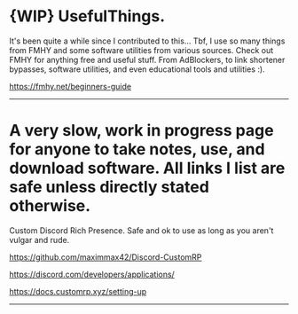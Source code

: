 #  {WIP} UsefulThings. 

It's been quite a while since I contributed to this... Tbf, I use so many things from FMHY and some software utilities from various sources. Check out FMHY for anything free and useful stuff. From AdBlockers, to link shortener bypasses, software utilities, and even educational tools and utilities :). 

https://fmhy.net/beginners-guide


--------------------------------------------------------------

# A very slow, work in progress page for anyone to take notes, use, and download software. All links I list are safe unless directly stated otherwise. 


Custom Discord Rich Presence. Safe and ok to use as long as you aren't vulgar and rude.

https://github.com/maximmax42/Discord-CustomRP

https://discord.com/developers/applications/

https://docs.customrp.xyz/setting-up

--------------------------------------------------------------


